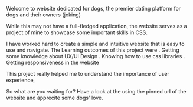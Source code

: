 Welcome to website dedicated for dogs, the premier dating platform for dogs and their owners (joking)

While this may not have a full-fledged application, the website serves as a project of mine to showcase some important skills in CSS.


I have worked hard to create a simple and intuitive website that is easy to use and navigate. The Learning outcomes of this project were
. Getting some knowledge about UX/UI Design
. Knowing how to use css libraries
. Getting responsiveness in the website

This project really helped me to understand the importance of user experience,

So what are you waiting for? Have a look at the using the pinned url of the website and apprecite some dogs' love.
